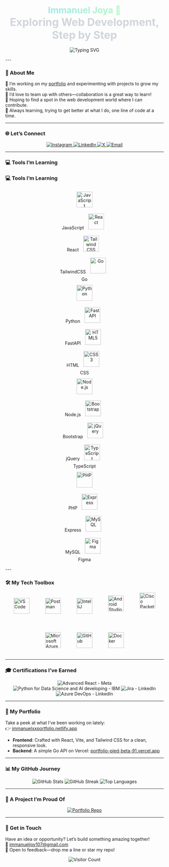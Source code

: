    <!-- Header with subtle gradient and minimalist animation -->
<h1 align="center">
  <span style="background: linear-gradient(90deg, #A0E7E5, #B4F8C8); -webkit-background-clip: text; -webkit-text-fill-color: transparent;">    
    Immanuel Joya 🌌  
  </span> <br/>
  <span style="font-size: 1.2em; color: #D1D5DB;">Exploring Web Development, Step by Step</span>  
</h1>

<p align="center">
<img 
  src="https://readme-typing-svg.herokuapp.com?font=Fira+Code&size=20&color=FFD700&weight=700&center=true&vCenter=true&width=500&lines=Exploring+the+World+of+Code;Turning+Coffee+into+Software;Building+the+Future,+Bit+by+Bit" 
  alt="Typing SVG" 
/>
</p>
---

### 🌱 About Me
🔭 I’m working on my <a href="https://immanuelxxportfolio.netlify.app" target="_blank">portfolio</a> and experimenting with projects to grow my skills.<br/>
👯 I’d love to team up with others—collaboration is a great way to learn!<br/>
🤝 Hoping to find a spot in the web development world where I can contribute.<br/>
🌿 Always learning, trying to get better at what I do, one line of code at a time.<br/>

---

### 🌐 Let’s Connect
<p align="center">
  <a href="https://instagram.com/immanuel__joy" target="_blank">
    <img src="https://img.shields.io/badge/Instagram-%23E4405F.svg?logo=Instagram&logoColor=white&style=flat-square" alt="Instagram" />
  </a>
  <a href="https://www.linkedin.com/in/immanuel-joy-178b66294/" target="_blank">
    <img src="https://img.shields.io/badge/LinkedIn-%230077B5.svg?logo=linkedin&logoColor=white&style=flat-square" alt="LinkedIn" />
  </a>
  <a href="https://x.com/ImmanuelJoy17" target="_blank">
    <img src="https://img.shields.io/badge/X-%23000000.svg?logo=X&logoColor=white&style=flat-square" alt="X" />
  </a>
  <a href="mailto:immanueljoy107@gmail.com">
    <img src="https://img.shields.io/badge/Email-%23D14836.svg?logo=gmail&logoColor=white&style=flat-square" alt="Email" />
  </a>
</p>

---

### 💻 Tools I’m Learning

### 💻 Tools I’m Learning

<p align="center">
  <img src="https://cdn.jsdelivr.net/npm/devicon@2.15.1/icons/javascript/javascript-original.svg" alt="JavaScript" width="50" height="50" style="margin: 10px;" /><br>JavaScript
  <img src="https://cdn.jsdelivr.net/npm/devicon@2.15.1/icons/react/react-original.svg" alt="React" width="50" height="50" style="margin: 10px;" /><br>React
  <img src="https://cdn.jsdelivr.net/npm/devicon@2.15.1/icons/tailwindcss/tailwindcss-plain.svg" alt="Tailwind CSS" width="50" height="50" style="margin: 10px;" /><br>TailwindCSS
  <img src="https://cdn.jsdelivr.net/npm/devicon@2.15.1/icons/go/go-original.svg" alt="Go" width="50" height="50" style="margin: 10px;" /><br>Go
  <br>
  <img src="https://cdn.jsdelivr.net/npm/devicon@2.15.1/icons/python/python-original.svg" alt="Python" width="50" height="50" style="margin: 10px;" /><br>Python
  <img src="https://cdn.jsdelivr.net/npm/devicon@2.15.1/icons/fastapi/fastapi-plain.svg" alt="FastAPI" width="50" height="50" style="margin: 10px;" /><br>FastAPI
  <img src="https://cdn.jsdelivr.net/npm/devicon@2.15.1/icons/html5/html5-original.svg" alt="HTML5" width="50" height="50" style="margin: 10px;" /><br>HTML
  <img src="https://cdn.jsdelivr.net/npm/devicon@2.15.1/icons/css3/css3-original.svg" alt="CSS3" width="50" height="50" style="margin: 10px;" /><br>CSS
  <br>
  <img src="https://cdn.jsdelivr.net/npm/devicon@2.15.1/icons/nodejs/nodejs-original.svg" alt="Node.js" width="50" height="50" style="margin: 10px;" /><br>Node.js
  <img src="https://cdn.jsdelivr.net/npm/devicon@2.15.1/icons/bootstrap/bootstrap-plain.svg" alt="Bootstrap" width="50" height="50" style="margin: 10px;" /><br>Bootstrap
  <img src="https://cdn.jsdelivr.net/npm/devicon@2.15.1/icons/jquery/jquery-original.svg" alt="jQuery" width="50" height="50" style="margin: 10px;" /><br>jQuery
  <img src="https://cdn.jsdelivr.net/npm/devicon@2.15.1/icons/typescript/typescript-original.svg" alt="TypeScript" width="50" height="50" style="margin: 10px;" /><br>TypeScript
  <br>
  <img src="https://cdn.jsdelivr.net/npm/devicon@2.15.1/icons/php/php-original.svg" alt="PHP" width="50" height="50" style="margin: 10px;" /><br>PHP
  <img src="https://cdn.jsdelivr.net/npm/devicon@2.15.1/icons/express/express-original.svg" alt="Express" width="50" height="50" style="margin: 10px;" /><br>Express
  <img src="https://cdn.jsdelivr.net/npm/devicon@2.15.1/icons/mysql/mysql-original.svg" alt="MySQL" width="50" height="50" style="margin: 10px;" /><br>MySQL
  <img src="https://cdn.jsdelivr.net/npm/devicon@2.15.1/icons/figma/figma-original.svg" alt="Figma" width="50" height="50" style="margin: 10px;" /><br>Figma
</p>
---

### 🛠️ My Tech Toolbox

<div style="display: flex; flex-wrap: wrap; gap: 20px; justify-content: center; align-items: center;">
  <!-- VS Code -->
  <div style="display: flex; flex-direction: column; align-items: center; width: 80px;">
    <img src="https://cdn.jsdelivr.net/npm/devicon@2.15.1/icons/vscode/vscode-original.svg" alt="VS Code" style="width: 50px; height: 50px; margin-bottom: 5px;" />
    <span style="font-size: 14px; color: #fff; text-align: center;">VS Code</span>
  </div>
  <!-- Postman -->
  <div style="display: flex; flex-direction: column; align-items: center; width: 80px;">
    <img src="https://cdn.jsdelivr.net/npm/devicon@2.15.1/icons/postman/postman-original.svg" alt="Postman" style="width: 50px; height: 50px; margin-bottom: 5px;" />
    <span style="font-size: 14px; color: #fff; text-align: center;">Postman</span>
  </div>
  <!-- IntelliJ -->
  <div style="display: flex; flex-direction: column; align-items: center; width: 80px;">
    <img src="https://cdn.jsdelivr.net/npm/devicon@2.15.1/icons/intellij/intellij-original.svg" alt="IntelliJ" style="width: 50px; height: 50px; margin-bottom: 5px;" />
    <span style="font-size: 14px; color: #fff; text-align: center;">IntelliJ</span>
  </div>
  <!-- Android Studio -->
  <div style="display: flex; flex-direction: column; align-items: center; width: 80px;">
    <img src="https://cdn.jsdelivr.net/npm/devicon@2.15.1/icons/androidstudio/androidstudio-original.svg" alt="Android Studio" style="width: 50px; height: 50px; margin-bottom: 5px;" />
    <span style="font-size: 14px; color: #fff; text-align: center;">Android Studio</span>
  </div>
  <!-- Cisco Packet Tracer -->
  <div style="display: flex; flex-direction: column; align-items: center; width: 80px;">
    <img src="https://cdn.jsdelivr.net/npm/devicon@2.15.1/icons/cisco/cisco-original.svg" alt="Cisco Packet Tracer" style="width: 50px; height: 50px; margin-bottom: 5px;" />
    <span style="font-size: 14px; color: #fff; text-align: center;">Cisco Packet Tracer</span>
  </div>
  <!-- Microsoft Azure -->
  <div style="display: flex; flex-direction: column; align-items: center; width: 80px;">
    <img src="https://cdn.jsdelivr.net/npm/devicon@2.15.1/icons/azure/azure-original.svg" alt="Microsoft Azure" style="width: 50px; height: 50px; margin-bottom: 5px;" />
    <span style="font-size: 14px; color: #fff; text-align: center;">Azure</span>
  </div>
  <!-- GitHub -->
  <div style="display: flex; flex-direction: column; align-items: center; width: 80px;">
    <img src="https://cdn.jsdelivr.net/npm/devicon@2.15.1/icons/github/github-original.svg" alt="GitHub" style="width: 50px; height: 50px; margin-bottom: 5px;" />
    <span style="font-size: 14px; color: #fff; text-align: center;">GitHub</span>
  </div>
  <!-- Docker -->
  <div style="display: flex; flex-direction: column; align-items: center; width: 80px;">
    <img src="https://cdn.jsdelivr.net/npm/devicon@2.15.1/icons/docker/docker-original.svg" alt="Docker" style="width: 50px; height: 50px; margin-bottom: 5px;" />
    <span style="font-size: 14px; color: #fff; text-align: center;">Docker</span>
  </div>
</div>

---

### 🎓 Certifications I’ve Earned
<p align="center">
  <img src="https://img.shields.io/badge/Advanced%20React-Meta-%2300ADD8.svg?style=flat-square&logo=react&logoColor=white" alt="Advanced React - Meta" /> 
<img src="https://img.shields.io/badge/Python%20for%20Data%20Science%20and%20AI%20developing-IBM-%233670A0.svg?style=flat-square&logo=python&logoColor=ffdd54" alt="Python for Data Science and AI developing - IBM" />  <img src="https://img.shields.io/badge/Jira-LinkedIn-%230077B5.svg?style=flat-square&logo=linkedin&logoColor=white" alt="Jira - LinkedIn" />
  <img src="https://img.shields.io/badge/Azure%20DevOps-LinkedIn-%230077B5.svg?style=flat-square&logo=linkedin&logoColor=white" alt="Azure DevOps - LinkedIn" />
</p>

---

### 🌟 My Portfolio
Take a peek at what I’ve been working on lately:<br/>
👉 <a href="https://immanuelxxportfolio.netlify.app" target="_blank">immanuelxxportfolio.netlify.app</a>  
- **Frontend**: Crafted with React, Vite, and Tailwind CSS for a clean, responsive look.  
- **Backend**: A simple Go API on Vercel: <a href="https://portfolio-pied-beta-91.vercel.app" target="_blank">portfolio-pied-beta-91.vercel.app</a>

---

### 📊 My GitHub Journey
<p align="center">
  <img src="https://github-readme-stats.vercel.app/api?username=ImmanuelJoya&show_icons=true&theme=dracula&hide_border=true&bg_color=1F2227" alt="GitHub Stats" />
  <img src="https://github-readme-streak-stats.herokuapp.com/?user=ImmanuelJoya&theme=dracula&hide_border=true&background=1F2227" alt="GitHub Streak" />
  <img src="https://github-readme-stats.vercel.app/api/top-langs/?username=ImmanuelJoya&layout=compact&theme=dracula&hide_border=true&bg_color=1F2227" alt="Top Languages" />
</p>

---

### 🔧 A Project I’m Proud Of
<p align="center">
  <a href="https://github.com/ImmanuelJoya/Portfolio_">
    <img src="https://github-readme-stats.vercel.app/api/pin/?username=ImmanuelJoya&repo=Portfolio&theme=dracula&hide_border=true&bg_color=1F2227" alt="Portfolio Repo" />
  </a>
</p>

---

### 🌌 Get in Touch
Have an idea or opportunity? Let’s build something amazing together!<br/>
📧 <a href="mailto:immanueljoy107@gmail.com">immanueljoy107@gmail.com</a>  
💬 Open to feedback—drop me a line or star my repo!

<p align="center">
  <img src="https://visitcount.itsvg.in/api?id=ImmanuelJoya&icon=0&color=9" alt="Visitor Count" />
</p>
<!-- Made with curiosity and a lot of coffee -->

